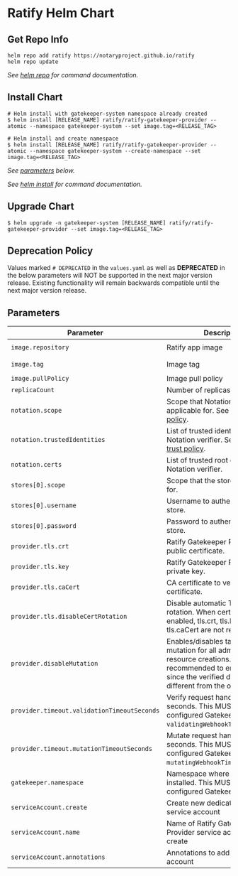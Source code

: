 # Ratify Helm Chart

## Get Repo Info

```console
helm repo add ratify https://notaryproject.github.io/ratify
helm repo update
```

_See [helm repo](https://helm.sh/docs/helm/helm_repo/) for command documentation._

## Install Chart

```console
# Helm install with gatekeeper-system namespace already created
$ helm install [RELEASE_NAME] ratify/ratify-gatekeeper-provider --atomic --namespace gatekeeper-system --set image.tag=<RELEASE_TAG>

# Helm install and create namespace
$ helm install [RELEASE_NAME] ratify/ratify-gatekeeper-provider --atomic --namespace gatekeeper-system --create-namespace --set image.tag=<RELEASE_TAG>
```

_See [parameters](#parameters) below._

_See [helm install](https://helm.sh/docs/helm/helm_install/) for command documentation._

## Upgrade Chart

```console
$ helm upgrade -n gatekeeper-system [RELEASE_NAME] ratify/ratify-gatekeeper-provider --set image.tag=<RELEASE_TAG>
```

## Deprecation Policy

Values marked `# DEPRECATED` in the `values.yaml` as well as **DEPRECATED** in the below parameters will NOT be supported in the next major version release. Existing functionality will remain backwards compatible until the next major version release.

## Parameters
| Parameter                                 | Description                                                                                                                                                                                                                                  | Default                                         |
|--------------------------------------------|----------------------------------------------------------------------------------------------------------------------------------------------------------------------------------------------------------------------------------------------|-------------------------------------------------|
| `image.repository`                        | Ratify app image                                                                                                                                                                                                                            | `ghcr.io/notaryproject/ratify-gatekeeper-provider` |
| `image.tag`                               | Image tag                                                                                                                                                                                                                                   | `<INSERT THE LATEST RELEASE TAG>`               |
| `image.pullPolicy`                        | Image pull policy                                                                                                                                                                                                                           | `IfNotPresent`                                  |
| `replicaCount`                            | Number of replicas to run                                                                                                                                                                                                                   | `1`                                             |
| `notation.scope`                          | Scope that Notation verifier is applicable for. See [Notation trust policy](https://github.com/notaryproject/specifications/blob/main/specs/trust-store-trust-policy.md#trust-policy).                 | `[]`                                            |
| `notation.trustedIdentities`              | List of trusted identities for Notation verifier. See [Notation trust policy](https://github.com/notaryproject/specifications/blob/main/specs/trust-store-trust-policy.md#trust-policy).                | `[]`                                            |
| `notation.certs`                          | List of trusted root certificates for Notation verifier.                                                                                                                                              | `[]`                                            |
| `stores[0].scope`                         | Scope that the store is applicable for.                                                                                                                                                              | `[]`                                            |
| `stores[0].username`                      | Username to authenticate to the store.                                                                                                                                                               | `""`                                            |
| `stores[0].password`                      | Password to authenticate to the store.                                                                                                                                                               | `""`                                            |
| `provider.tls.crt`                        | Ratify Gatekeeper Provider's TLS public certificate.                                                                                                                                                 | `""`                                            |
| `provider.tls.key`                        | Ratify Gatekeeper Provider's TLS private key.                                                                                                                                                        | `""`                                            |
| `provider.tls.caCert`                     | CA certificate to verify the TLS certificate.                                                                                                                                                        | `""`                                            |
| `provider.tls.disableCertRotation`        | Disable automatic TLS certificate rotation. When cert rotation is enabled, tls.crt, tls.key and tls.caCert are not required.                                                                         | `false`                                         |
| `provider.disableMutation`                | Enables/disables tag-to-digest mutation for all admission resource creations. It is highly recommended to enable mutation since the verified digest may be different from the one run.                | `false`                                         |
| `provider.timeout.validationTimeoutSeconds`| Verify request handler timeout in seconds. This MUST match the configured Gatekeeper `validatingWebhookTimeoutSeconds`.                                                                              | `5`                                             |
| `provider.timeout.mutationTimeoutSeconds` | Mutate request handler timeout in seconds. This MUST match the configured Gatekeeper `mutatingWebhookTimeoutSeconds`.                                                                                | `2`                                             |
| `gatekeeper.namespace`                    | Namespace where Gatekeeper is installed. This MUST match the configured Gatekeeper `namespace`.                                                                                                      | `gatekeeper-system`                             |
| `serviceAccount.create`                   | Create new dedicated Ratify service account                                                                                                                                                          | `true`                                          |
| `serviceAccount.name`                     | Name of Ratify Gatekeeper Provider service account to create                                                                                                                                         | `ratify-gatekeeper-provider-admin`              |
| `serviceAccount.annotations`              | Annotations to add to the service account                                                                                                                                                            | `{}`                                            |